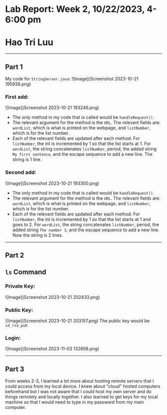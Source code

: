 # Lab Report: Week 2, 10/22/2023, 4-6:00 pm
# Hao Tri Luu

---
## Part 1
My code for `StringServer.java`:
![Image](Screenshot 2023-10-21 195936.png)

### First add:
![Image](Screenshot 2023-10-21 193246.png)
- The only method in my code that is called would be `handleRequest()`.
- The relevant argument for the method is the `URL`. The relevant fields are: `wordList`, which is what is printed on the webpage, and `listNumber`, which is for the list number.
- Each of the relevant fields are updated after each method. For `listNumber`, the int is incremented by 1 so that the list starts at 1. For `wordList`, the string concatenates `listNumber`, period, the added string `My first sentence`, and the escape sequence to add a new line. The string is 1 line.

### Second add:
![Image](Screenshot 2023-10-21 193300.png)
- The only method in my code that is called would be `handleRequest()`.
- The relevant argument for the method is the `URL`. The relevant fields are: `wordList`, which is what is printed on the webpage, and `listNumber`, which is for the list number.
- Each of the relevant fields are updated after each method. For `listNumber`, the int is incremented by 1 so that the list starts at 1 and goes to 2. For `wordList`, the string concatenates `listNumber`, period, the added string `The number 3`, and the escape sequence to add a new line. Now the string is 2 lines.

---
## Part 2
## **```ls``` Command**
### Private Key:
![Image](Screenshot 2023-10-21 202433.png)

### Public Key:
![Image](Screenshot 2023-10-21 203157.png)
The public key would be `id_rsa_pub`

### Login:
![Image](Screenshot 2023-11-03 132658.png)

---
## Part 3
From weeks 2-3, I learned a lot more about hosting remote servers that I could access from my local device. I knew about "cloud" hosted computers beforehand but I was not aware that I could host my own server and do things remotely and locally together. I also learned to get keys for my local machine so that I would need to type in my password from my main computer.
